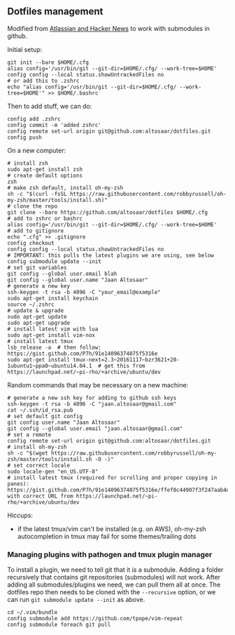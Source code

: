 ## Dotfiles management

Modified from [Atlassian and Hacker News](https://developer.atlassian.com/blog/2016/02/best-way-to-store-dotfiles-git-bare-repo/) to work with submodules in github.

Initial setup:
```
git init --bare $HOME/.cfg
alias config='/usr/bin/git --git-dir=$HOME/.cfg/ --work-tree=$HOME'
config config --local status.showUntrackedFiles no
# or add this to .zshrc
echo "alias config='/usr/bin/git --git-dir=$HOME/.cfg/ --work-tree=$HOME'" >> $HOME/.bashrc
```

Then to add stuff, we can do:
```
config add .zshrc
config commit -m 'added zshrc'
config remote set-url origin git@github.com:altosaar/dotfiles.git
config push
```

On a new computer:
```
# install zsh
sudo apt-get install zsh
# create default options
zsh
# make zsh default, install oh-my-zsh
sh -c "$(curl -fsSL https://raw.githubusercontent.com/robbyrussell/oh-my-zsh/master/tools/install.sh)"
# clone the repo
git clone --bare https://github.com/altosaar/dotfiles $HOME/.cfg
# add to zshrc or bashrc
alias config='/usr/bin/git --git-dir=$HOME/.cfg/ --work-tree=$HOME'
# add to gitignore
echo ".cfg" >> .gitignore
config checkout
config config --local status.showUntrackedFiles no
# IMPORTANT: this pulls the latest plugins we are using, see below
config submodule update --init
# set git variables
git config --global user.email blah
git config --global user.name "Jaan Altosaar"
# generate a new key
ssh-keygen -t rsa -b 4096 -C "your_email@example"
sudo apt-get install keychain
source ~/.zshrc
# update & upgrade
sudo apt-get update
sudo apt-get upgrade
# install latest vim with lua
sudo apt-get install vim-nox
# install latest tmux
lsb_release -a  # then follow: https://gist.github.com/P7h/91e14096374075f5316e
sudo apt-get install tmux-next=2.3~20161117~bzr3621+20-1ubuntu1~ppa0~ubuntu14.04.1	# get this from https://launchpad.net/~pi-rho/+archive/ubuntu/dev
```

Random commands that may be necessary on a new machine:
```
# generate a new ssh key for adding to github ssh keys
ssh-keygen -t rsa -b 4096 -C "jaan.altosaar@gmail.com"
cat ~/.ssh/id_rsa.pub
# set default git config
git config user.name "Jaan Altosaar"
git config --global user.email "jaan.altosaar@gmail.com"
# set a remote
config remote set-url origin git@github.com:altosaar/dotfiles.git
# install oh-my-zsh
sh -c "$(wget https://raw.githubusercontent.com/robbyrussell/oh-my-zsh/master/tools/install.sh -O -)"
# set correct locale
sudo locale-gen "en_US.UTF-8"
# install latest tmux (required for scrolling and proper copying in panes): https://gist.github.com/P7h/91e14096374075f5316e/ffef0c44907f3f247aab4d0888d116e85eb5c072 with correct URL from https://launchpad.net/~pi-rho/+archive/ubuntu/dev
```

Hiccups:
* if the latest tmux/vim can't be installed (e.g. on AWS), oh-my-zsh autocompletion in tmux may fail for some themes/trailing dots

### Managing plugins with pathogen and tmux plugin manager
To install a plugin, we need to tell git that it is a submodule. Adding a folder recursively that contains git repositories (submodules) will not work. After adding all submodules/plugins we need, we can pull them all at once. The dotfiles repo then needs to be cloned with the `--recursive` option, or we can run `git submodule update --init` as above.
```
cd ~/.vim/bundle
config submodule add https://github.com/tpope/vim-repeat
config submodule foreach git pull
```
